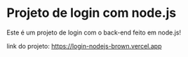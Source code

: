 # Projeto de login com node.js

Este é um projeto de login com o back-end feito em node.js!

link do projeto: <a href='https://login-nodejs-brown.vercel.app'>https://login-nodejs-brown.vercel.app</a>